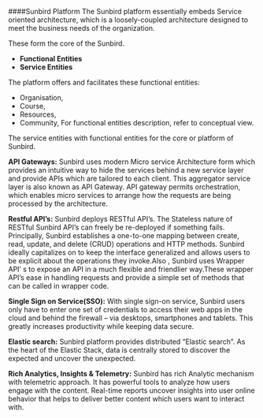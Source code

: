 ####Sunbird Platform
The Sunbird platform essentially embeds Service oriented architecture, which is a loosely-coupled architecture designed to meet the business needs of the organization.

These form the core of the Sunbird.
+ **Functional Entities** 
+ **Service Entities**

The platform offers and  facilitates these functional entities:
+ Organisation, 
+ Course, 
+ Resources, 
+ Community, 
For functional entities description, refer to conceptual view. 

The service entities with functional entities for the core or platform of Sunbird.

**API Gateways:** Sunbird uses modern Micro service Architecture form which provides an intuitive way to hide the services behind a new service layer and provide APIs which are tailored to each client. This aggregator service layer is also known as API Gateway. API gateway permits orchestration, which enables micro services to arrange how the requests are being processed by the architecture.

**Restful API’s:** Sunbird deploys RESTful API’s. The Stateless nature of RESTful Sunbird API’s can freely be re-deployed if something fails. Principally, Sunbird establishes a one-to-one mapping between create, read, update, and delete (CRUD) operations and HTTP methods. Sunbird ideally capitalizes on to keep the interface generalized and allows users to be explicit about the operations they invoke.Also , Sunbird uses Wrapper API’ s to expose an API in a much flexible and friendlier way.These wrapper API’s ease in handling requests and provide a simple set of methods that can be called in wrapper code.

**Single Sign on Service(SSO):** With single sign-on service, Sunbird users only have to enter one set of credentials to access their web apps in the cloud and behind the firewall – via desktops, smartphones and tablets. This greatly increases productivity while keeping data secure.

**Elastic search:** Sunbird platform provides distributed “Elastic search”. As the heart of the Elastic Stack, data is centrally stored to discover the expected and uncover the unexpected.

**Rich Analytics, Insights & Telemetry:** Sunbird has rich Analytic mechanism with telemetric approach. It has powerful tools to analyze how users engage with the content. Real-time reports uncover insights into user online behavior that helps to deliver better content which users want to interact with.
